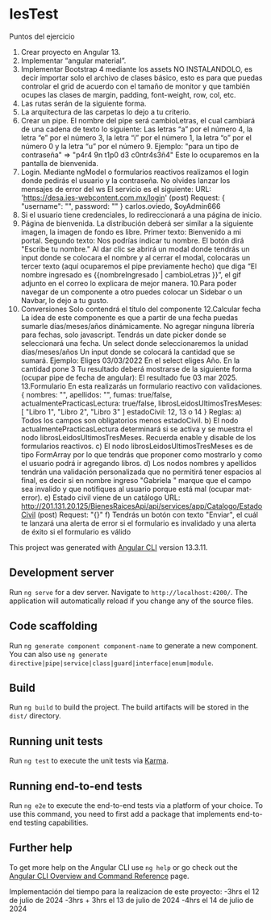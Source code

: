 # IesTest

Puntos del ejercicio
1. Crear proyecto en Angular 13.
2. Implementar “angular material”.
3. Implementar Bootstrap 4 mediante los assets NO INSTALANDOLO, es decir
importar solo el archivo de clases básico, esto es para que puedas controlar el
grid de acuerdo con el tamaño de monitor y que también ocupes las clases de
margin, padding, font-weight, row, col, etc.
4. Las rutas serán de la siguiente forma.
5. La arquitectura de las carpetas lo dejo a tu criterio.
6. Crear un pipe. El nombre del pipe será cambioLetras, el cual cambiará de una
cadena de texto lo siguiente:
Las letras “a” por el número 4, la letra “e” por el número 3, la letra “i” por el número 1, la letra “o”
por el número 0 y la letra “u” por el número 9.
Ejemplo: "para un tipo de contraseña" => "p4r4 9n t1p0 d3 c0ntr4s3ñ4"
Este lo ocuparemos en la pantalla de bienvenida.
7. Login.
Mediante ngModel o formularios reactivos realizamos el login donde pedirás el usuario y la contraseña.
No olvides lanzar los mensajes de error del ws
El servicio es el siguiente:
URL: 'https://desa.ies-webcontent.com.mx/login' (post)
Request: { "username": "", password: "" }
carlos.oviedo, $oyAdmin666
8. Si el usuario tiene credenciales, lo redireccionará a una página de inicio.
9. Página de bienvenida.
La distribución deberá ser similar a la siguiente imagen, la imagen de fondo es libre.
Primer texto: Bienvenido a mi portal.
Segundo texto: Nos podrías indicar tu nombre.
El botón dirá "Escribe tu nombre."
Al dar clic se abrirá un modal donde tendrás un input donde se colocara el nombre y al cerrar el modal,
colocaras un tercer texto (aquí ocuparemos el pipe previamente hecho) que diga “El nombre ingresado
es {{nombreIngresado | cambioLetras }}”, el gif adjunto en el correo lo explicara de mejor manera.
10.Para poder navegar de un componente a otro puedes colocar un Sidebar o un
Navbar, lo dejo a tu gusto.
11. Conversiones
Solo contendrá el título del componente
12.Calcular fecha
La idea de este componente es que a partir de una fecha puedas sumarle días/meses/años
dinámicamente. No agregar ninguna librería para fechas, solo javascript.
Tendrás un date picker donde se seleccionará una fecha.
Un select donde seleccionaremos la unidad días/meses/años
Un input donde se colocará la cantidad que se sumará.
Ejemplo:
Eliges 03/03/2022
En el select eliges Año.
En la cantidad pone 3
Tu resultado deberá mostrarse de la siguiente forma (ocupar pipe de fecha de angular): El resultado fue
03 mar 2025.
13.Formulario
En esta realizarás un formulario reactivo con validaciones.
{
nombres: "",
apellidos: "",
fumas: true/false,
actualmentePracticasLectura: true/false,
librosLeidosUltimosTresMeses: [ "Libro 1", "Libro 2", "Libro 3" ]
estadoCivil: 12, 13 o 14
}
Reglas:
a) Todos los campos son obligatorios menos estadoCivil.
b) El nodo actualmentePracticasLectura determinará si se activa y se muestra el nodo
librosLeidosUltimosTresMeses. Recuerda enable y disable de los formularios reactivos.
c) El nodo librosLeidosUltimosTresMeses es de tipo FormArray por lo que tendrás que proponer
como mostrarlo y como el usuario podrá ir agregando libros.
d) Los nodos nombres y apellidos tendrán una validación personalizada que no permitirá tener
espacios al final, es decir si en nombre ingreso "Gabriela " marque que el campo sea invalido y
que notifiques al usuario porque está mal (ocupar mat-error).
e) Estado civil viene de un catálogo
URL:
http://201.131.20.125/BienesRaicesApi/api/services/app/Catalogo/EstadoCivil
(post)
Request: "{}"
f) Tendrás un botón con texto "Enviar", el cuál te lanzará una alerta de error si el formulario es
invalidado y una alerta de éxito si el formulario es válido


This project was generated with [Angular CLI](https://github.com/angular/angular-cli) version 13.3.11.

## Development server

Run `ng serve` for a dev server. Navigate to `http://localhost:4200/`. The application will automatically reload if you change any of the source files.

## Code scaffolding

Run `ng generate component component-name` to generate a new component. You can also use `ng generate directive|pipe|service|class|guard|interface|enum|module`.

## Build

Run `ng build` to build the project. The build artifacts will be stored in the `dist/` directory.

## Running unit tests

Run `ng test` to execute the unit tests via [Karma](https://karma-runner.github.io).

## Running end-to-end tests

Run `ng e2e` to execute the end-to-end tests via a platform of your choice. To use this command, you need to first add a package that implements end-to-end testing capabilities.

## Further help

To get more help on the Angular CLI use `ng help` or go check out the [Angular CLI Overview and Command Reference](https://angular.io/cli) page.



Implementación del tiempo para la realizacion de este proyecto:
-3hrs el 12 de julio de 2024
-3hrs + 3hrs el 13 de julio de 2024
-4hrs el 14 de julio de 2024